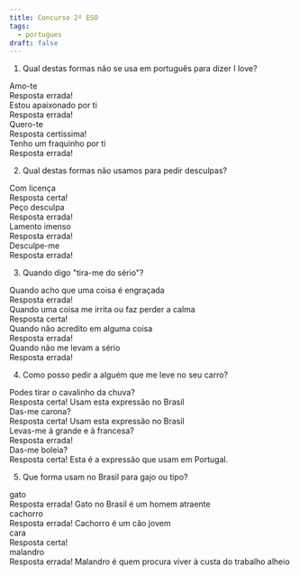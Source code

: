 ```yaml
---
title: Concurso 2º ESO
tags:
  - portugues
draft: false
---
```

1. Qual destas formas não se usa em português para dizer I love?

<e-card color="1">
  <div>Amo-te</div>
  <div>
Resposta errada!
  </div>
</e-card>

<e-card color="2">
  <div>Estou apaixonado por ti</div>
  <div>
Resposta errada!
  </div>
</e-card>

<e-card color="3">
  <div>Quero-te</div>
<div>
Resposta certíssima!
</div>
</e-card>

<e-card color="4">
  <div>Tenho um fraquinho por ti</div>
  <div>
Resposta errada!
  </div>
</e-card>



2. Qual destas formas não usamos para pedir desculpas?

<e-card color="5">
  <div>Com licença</div>
  <div>
Resposta certa!
  </div>
</e-card>

<e-card color="6">
  <div>Peço desculpa</div>
  <div>
Resposta errada!
  </div>
</e-card>

<e-card color="7">
  <div>Lamento imenso</div>
  <div>
Resposta errada!
  </div>
</e-card>

<e-card color="7">
  <div>Desculpe-me</div>
  <div>
Resposta errada!
  </div>
</e-card>



3. Quando digo "tira-me do sério"?

<e-card color="8">
  <div>Quando acho que uma coisa é engraçada</div>
  <div>
Resposta errada!
  </div>
</e-card>

<e-card color="9">
  <div>Quando uma coisa me irrita ou faz perder a calma</div>
  <div>
Resposta certa!
  </div>
</e-card>

<e-card color="10">
  <div>Quando não acredito em alguma coisa</div>
  <div>
Resposta errada!
  </div>
</e-card>

<e-card color="1">
  <div>Quando não me levam a sério</div>
  <div>
Resposta errada!
  </div>
</e-card>

4. Como posso pedir a alguém que me leve no seu carro?

<e-card color="2">
  <div>Podes tirar o cavalinho da chuva?</div>
  <div>
Resposta certa! Usam esta expressão no Brasil
  </div>
</e-card>

<e-card color="3">
  <div>Das-me carona?</div>
  <div>
Resposta certa! Usam esta expressão no Brasil
  </div>
</e-card>

<e-card color="4">
  <div>Levas-me à grande e à francesa?</div>
  <div>
Resposta errada!
  </div>
</e-card>

<e-card color="5">
  <div>Das-me boleia?</div>
  <div>
Resposta certa! Esta é a expressão que usam em Portugal.
  </div>
</e-card>

5. Que forma usam no Brasil para gajo ou tipo?

<e-card color="6">
  <div>gato</div>
  <div>
Resposta errada! Gato no Brasil é um homem atraente
  </div>
</e-card>

<e-card color="7">
  <div>cachorro</div>
  <div>
Resposta errada! Cachorro é um cão jovem
  </div>
</e-card>

<e-card color="8">
  <div>cara</div>
  <div>
Resposta certa! 
  </div>
</e-card>

<e-card color="9">
  <div>malandro</div>
  <div>
Resposta errada! Malandro é quem procura viver à custa do trabalho alheio
  </div>
</e-card>